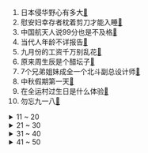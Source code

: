 1. 日本侵华野心有多大[:link:](https://s.weibo.com/weibo?q=%23日本侵华野心有多大%23&Refer=top)
2. 慰安妇幸存者枕着剪刀才能入睡[:link:](https://s.weibo.com/weibo?q=%23慰安妇幸存者枕着剪刀才能入睡%23&Refer=top)
3. 中国航天人说99分也是不及格[:link:](https://s.weibo.com/weibo?q=%23中国航天人说99分也是不及格%23&Refer=top)
4. 当代人年龄不详报告[:link:](https://s.weibo.com/weibo?q=%23当代人年龄不详报告%23&Refer=top)
5. 九月份的工资千万别乱花[:link:](https://s.weibo.com/weibo?q=%23九月份的工资千万别乱花%23&Refer=top)
6. 原来周生辰是个醋坛子[:link:](https://s.weibo.com/weibo?q=%23原来周生辰是个醋坛子%23&Refer=top)
7. 7个兄弟姐妹成全一个北斗副总设计师[:link:](https://s.weibo.com/weibo?q=%237个兄弟姐妹成全一个北斗副总设计师%23&Refer=top)
8. 中秋假期第一天[:link:](https://s.weibo.com/weibo?q=%23中秋假期第一天%23&Refer=top)
9. 在全运村过生日是什么体验[:link:](https://s.weibo.com/weibo?q=%23在全运村过生日是什么体验%23&Refer=top)
10. 勿忘九一八[:link:](https://s.weibo.com/weibo?q=%23勿忘九一八%23&Refer=top)
<details>
<summary>11 ~ 20</summary>

11. 九一八90周年[:link:](https://s.weibo.com/weibo?q=%23九一八90周年%23&Refer=top)
12. 张桂梅每天只能穿着衣服睡觉[:link:](https://s.weibo.com/weibo?q=%23张桂梅每天只能穿着衣服睡觉%23&Refer=top)
13. 央视中秋晚会节目单出炉[:link:](https://s.weibo.com/weibo?q=%23央视中秋晚会节目单出炉%23&Refer=top)
14. 731部队遗址出土内脏挂架[:link:](https://s.weibo.com/weibo?q=%23731部队遗址出土内脏挂架%23&Refer=top)
15. 当猫咪误入男生寝室[:link:](https://s.weibo.com/weibo?q=%23当猫咪误入男生寝室%23&Refer=top)
16. 泰国200辆出租车变菜园[:link:](https://s.weibo.com/weibo?q=%23泰国200辆出租车变菜园%23&Refer=top)
17. 哈尔滨一强奸4岁幼女罪犯被执行死刑[:link:](https://s.weibo.com/weibo?q=%23哈尔滨一强奸4岁幼女罪犯被执行死刑%23&Refer=top)
18. 00后女生神还原古代才女李清照[:link:](https://s.weibo.com/weibo?q=%2300后女生神还原古代才女李清照%23&Refer=top)
19. 朗读者第3季首期太好哭了[:link:](https://s.weibo.com/weibo?q=%23朗读者第3季首期太好哭了%23&Refer=top)
20. 恒大财富实物资产兑付工作已启动[:link:](https://s.weibo.com/weibo?q=%23恒大财富实物资产兑付工作已启动%23&Refer=top)
</details>
<details>
<summary>21 ~ 30</summary>

21. 勿忘国耻[:link:](https://s.weibo.com/weibo?q=%23勿忘国耻%23&Refer=top)
22. 女孩被带去隔离在车里喊爸爸[:link:](https://s.weibo.com/weibo?q=%23女孩被带去隔离在车里喊爸爸%23&Refer=top)
23. 邢昭林人类的本质是复读机[:link:](https://s.weibo.com/weibo?q=%23邢昭林人类的本质是复读机%23&Refer=top)
24. 热狗说他是赵文卓的101忠犬[:link:](https://s.weibo.com/weibo?q=%23热狗说他是赵文卓的101忠犬%23&Refer=top)
25. 陈立农的牛气同学录[:link:](https://s.weibo.com/weibo?q=%23陈立农的牛气同学录%23&Refer=top)
26. 漳州取消中秋假期[:link:](https://s.weibo.com/weibo?q=%23漳州取消中秋假期%23&Refer=top)
27. 卫生局将调查王力宏自主健康管理期聚餐[:link:](https://s.weibo.com/weibo?q=%23卫生局将调查王力宏自主健康管理期聚餐%23&Refer=top)
28. 美国10名病人抢一张床位[:link:](https://s.weibo.com/weibo?q=%23美国10名病人抢一张床位%23&Refer=top)
29. 幼儿园小朋友为莆田泉州厦门加油[:link:](https://s.weibo.com/weibo?q=%23幼儿园小朋友为莆田泉州厦门加油%23&Refer=top)
30. 刘诗雯24分钟赢下两盘比赛[:link:](https://s.weibo.com/weibo?q=%23刘诗雯24分钟赢下两盘比赛%23&Refer=top)
</details>
<details>
<summary>31 ~ 40</summary>

31. 防空警报[:link:](https://s.weibo.com/weibo?q=%23防空警报%23&Refer=top)
32. 16岁的好友26岁还在身边[:link:](https://s.weibo.com/weibo?q=%2316岁的好友26岁还在身边%23&Refer=top)
33. 硬糖少女中秋晚会古装造型[:link:](https://s.weibo.com/weibo?q=%23硬糖少女中秋晚会古装造型%23&Refer=top)
34. 霸道总裁的床有参照物了[:link:](https://s.weibo.com/weibo?q=%23霸道总裁的床有参照物了%23&Refer=top)
35. 海警贴身护航中华白海豚群[:link:](https://s.weibo.com/weibo?q=%23海警贴身护航中华白海豚群%23&Refer=top)
36. 马龙地铁错位图[:link:](https://s.weibo.com/weibo?q=%23马龙地铁错位图%23&Refer=top)
37. 济南堵车太严重了[:link:](https://s.weibo.com/weibo?q=%23济南堵车太严重了%23&Refer=top)
38. 灵媒[:link:](https://s.weibo.com/weibo?q=%23灵媒%23&Refer=top)
39. 湾区升明月主持阵容[:link:](https://s.weibo.com/weibo?q=%23湾区升明月主持阵容%23&Refer=top)
40. 突然回家时长辈的反应[:link:](https://s.weibo.com/weibo?q=%23突然回家时长辈的反应%23&Refer=top)
</details>
<details>
<summary>41 ~ 50</summary>

41. 收到了前单位寄来的月饼[:link:](https://s.weibo.com/weibo?q=%23收到了前单位寄来的月饼%23&Refer=top)
42. 饭店从美菜网买的牛肉检测是猪肉[:link:](https://s.weibo.com/weibo?q=%23饭店从美菜网买的牛肉检测是猪肉%23&Refer=top)
43. 鱿鱼游戏[:link:](https://s.weibo.com/weibo?q=%23鱿鱼游戏%23&Refer=top)
44. 当老公得知你怀孕后什么反应[:link:](https://s.weibo.com/weibo?q=%23当老公得知你怀孕后什么反应%23&Refer=top)
45. 程序员那么可爱[:link:](https://s.weibo.com/weibo?q=%23程序员那么可爱%23&Refer=top)
46. 731部队在我国投放鼠疫跳蚤记录曝光[:link:](https://s.weibo.com/weibo?q=%23731部队在我国投放鼠疫跳蚤记录曝光%23&Refer=top)
47. 浙江夺得全运会U20男足冠军[:link:](https://s.weibo.com/weibo?q=%23浙江夺得全运会U20男足冠军%23&Refer=top)
48. 峰爆票房破5000万[:link:](https://s.weibo.com/weibo?q=%23峰爆票房破5000万%23&Refer=top)
49. 95后女生每日一画绘制抗疫动人场景[:link:](https://s.weibo.com/weibo?q=%2395后女生每日一画绘制抗疫动人场景%23&Refer=top)
50. 千万别把清洁剂直接喷到液晶屏上[:link:](https://s.weibo.com/weibo?q=%23千万别把清洁剂直接喷到液晶屏上%23&Refer=top)
51. 吴宣仪郎君不如意饭拍路透图[:link:](https://s.weibo.com/weibo?q=%23吴宣仪郎君不如意饭拍路透图%23&Refer=top)
</details>